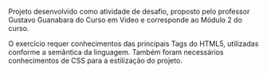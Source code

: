 Projeto desenvolvido como atividade de desafio, proposto pelo professor Gustavo Guanabara do Curso em Video e corresponde ao Módulo 2 do curso.

O exercício requer conhecimentos das principais Tags do HTML5, utilizadas conforme a semântica da linguagem. Também foram necessários conhecimentos de CSS para a estilização do projeto.
